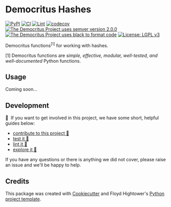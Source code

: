 # Democritus Hashes

[![PyPI](https://img.shields.io/pypi/v/d8s-hashes.svg)](https://pypi.python.org/pypi/d8s-hashes)
[![CI](https://github.com/democritus-project/d8s-hashes/workflows/CI/badge.svg)](https://github.com/democritus-project/d8s-hashes/actions)
[![Lint](https://github.com/democritus-project/d8s-hashes/workflows/Lint/badge.svg)](https://github.com/democritus-project/d8s-hashes/actions)
[![codecov](https://codecov.io/gh/democritus-project/d8s-hashes/branch/main/graph/badge.svg?token=V0WOIXRGMM)](https://codecov.io/gh/democritus-project/d8s-hashes)
[![The Democritus Project uses semver version 2.0.0](https://img.shields.io/badge/-semver%20v2.0.0-22bfda)](https://semver.org/spec/v2.0.0.html)
[![The Democritus Project uses black to format code](https://img.shields.io/badge/code%20style-black-000000.svg)](https://github.com/psf/black)
[![License: LGPL v3](https://img.shields.io/badge/License-LGPL%20v3-blue.svg)](https://choosealicense.com/licenses/lgpl-3.0/)

Democritus functions<sup>[1]</sup> for working with hashes.

[1] Democritus functions are <i>simple, effective, modular, well-tested, and well-documented</i> Python functions.

## Usage

Coming soon...

## Development

👋 &nbsp;If you want to get involved in this project, we have some short, helpful guides below:

- [contribute to this project 🥇][contributing]
- [test it 🧪][local-dev]
- [lint it 🧹][local-dev]
- [explore it 🔭][local-dev]

If you have any questions or there is anything we did not cover, please raise an issue and we'll be happy to help.

## Credits

This package was created with [Cookiecutter](https://github.com/audreyr/cookiecutter) and Floyd Hightower's [Python project template](https://github.com/fhightower-templates/python-project-template).

[contributing]: https://github.com/democritus-project/.github/blob/main/CONTRIBUTING.md#contributing-a-pr-
[local-dev]: https://github.com/democritus-project/.github/blob/main/CONTRIBUTING.md#local-development-

